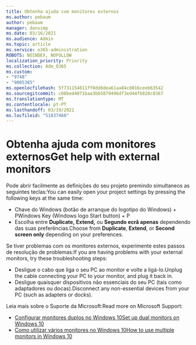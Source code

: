 ```yaml
---
title: Obtenha ajuda com monitores externos
ms.author: pebaum
author: pebaum
manager: dansimp
ms.date: 03/16/2021
ms.audience: Admin
ms.topic: article
ms.service: o365-administration
ROBOTS: NOINDEX, NOFOLLOW
localization_priority: Priority
ms.collection: Adm_O365
ms.custom:
- "9748"
- "9005385"
ms.openlocfilehash: 5f731154611ff0dd8dea61aa84c8016ceeb63542
ms.sourcegitcommit: c08bed4071baa3bb5879496df3ed44fb828c8367
ms.translationtype: MT
ms.contentlocale: pt-PT
ms.lasthandoff: 03/19/2021
ms.locfileid: "51037460"
---
```

# <a name="get-help-with-external-monitors"></a><span data-ttu-id="648c8-102">Obtenha ajuda com monitores externos</span><span class="sxs-lookup"><span data-stu-id="648c8-102">Get help with external monitors</span></span>

<span data-ttu-id="648c8-103">Pode abrir facilmente as definições do seu projeto premindo simultaneos as seguintes teclas:</span><span class="sxs-lookup"><span data-stu-id="648c8-103">You can easily open your project settings by pressing the following keys at the same time:</span></span>

- <span data-ttu-id="648c8-104">Chave do Windows (botão de arranque do logotipo do Windows) + P</span><span class="sxs-lookup"><span data-stu-id="648c8-104">Windows Key (Windows logo Start button) + P</span></span>
- <span data-ttu-id="648c8-105">Escolha entre **Duplicate,** **Extend,** ou **Segundo ecrã apenas** dependendo das suas preferências.</span><span class="sxs-lookup"><span data-stu-id="648c8-105">Choose from **Duplicate**, **Extend**, or **Second screen only** depending on your preferences.</span></span>

<span data-ttu-id="648c8-106">Se tiver problemas com os monitores externos, experimente estes passos de resolução de problemas:</span><span class="sxs-lookup"><span data-stu-id="648c8-106">If you are having problems with your external monitors, try these troubleshooting steps:</span></span>

- <span data-ttu-id="648c8-107">Desligue o cabo que liga o seu PC ao monitor e volte a ligá-lo.</span><span class="sxs-lookup"><span data-stu-id="648c8-107">Unplug the cable connecting your PC to your monitor, and plug it back in.</span></span>
- <span data-ttu-id="648c8-108">Desligue quaisquer dispositivos não essenciais do seu PC (tais como adaptadores ou docas).</span><span class="sxs-lookup"><span data-stu-id="648c8-108">Disconnect any non-essential devices from your PC (such as adapters or docks).</span></span>

<span data-ttu-id="648c8-109">Leia mais sobre o Suporte da Microsoft:</span><span class="sxs-lookup"><span data-stu-id="648c8-109">Read more on Microsoft Support:</span></span>

- [<span data-ttu-id="648c8-110">Configurar monitores duplos no Windows 10</span><span class="sxs-lookup"><span data-stu-id="648c8-110">Set up dual monitors on Windows 10</span></span>](https://support.microsoft.com/windows/set-up-dual-monitors-on-windows-10-3d5c15dc-cc63-d850-aeb6-b41778147554)
- [<span data-ttu-id="648c8-111">Como utilizar vários monitores no Windows 10</span><span class="sxs-lookup"><span data-stu-id="648c8-111">How to use multiple monitors in Windows 10</span></span>](https://support.microsoft.com/windows/how-to-use-multiple-monitors-in-windows-10-329c6962-5a4d-b481-7baa-bec9671f728a)


